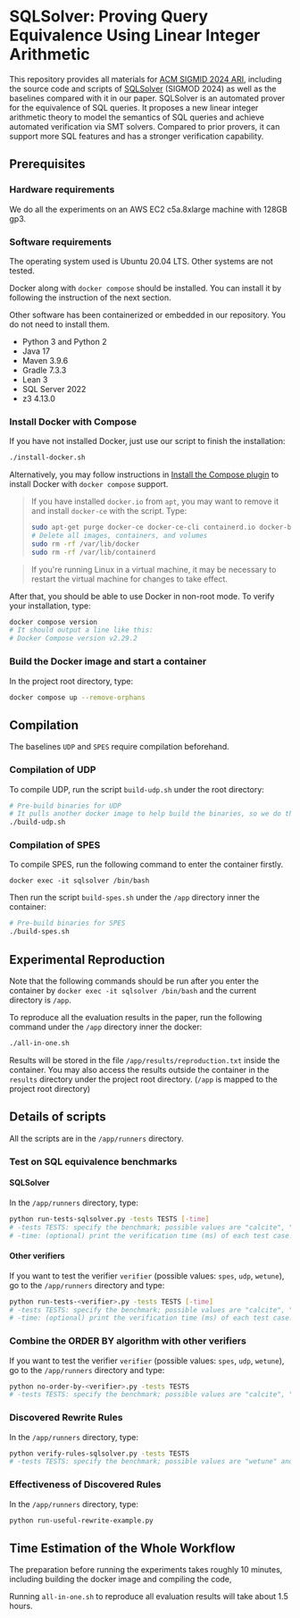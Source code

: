 # SQLSolver: Proving Query Equivalence Using Linear Integer Arithmetic

This repository provides all materials for [ACM SIGMID 2024 ARI](https://reproducibility.sigmod.org/2024/index.html), including the source code and scripts of [SQLSolver](https://dl.acm.org/doi/pdf/10.1145/3626768) (SIGMOD 2024) as well as the baselines compared with it in our paper. SQLSolver is an automated prover for the equivalence of SQL queries. It proposes a new linear integer arithmetic theory to model the semantics of SQL queries and achieve automated verification via SMT solvers. Compared to prior provers, it can support more SQL features and has a stronger verification capability.

## Prerequisites

### Hardware requirements

We do all the experiments on an AWS EC2 c5a.8xlarge machine with 128GB gp3.

### Software requirements

The operating system used is Ubuntu 20.04 LTS. Other systems are not tested.

Docker along with `docker compose` should be installed. You can install it by following the instruction of the next section.

Other software has been containerized or embedded in our repository. You do not need to install them.
- Python 3 and Python 2
- Java 17
- Maven 3.9.6
- Gradle 7.3.3
- Lean 3
- SQL Server 2022
- z3 4.13.0

### Install Docker with Compose

If you have not installed Docker, just use our script to finish the installation:
```sh
./install-docker.sh
```

Alternatively, you may follow instructions in [Install the Compose plugin](https://docs.docker.com/compose/install/linux/) to install Docker with `docker compose` support.

> If you have installed `docker.io` from `apt`, you may want to remove it and install `docker-ce` with the script. Type:
> ```sh
> sudo apt-get purge docker-ce docker-ce-cli containerd.io docker-buildx-plugin docker-compose-plugin docker-ce-rootless-extras
> # Delete all images, containers, and volumes
> sudo rm -rf /var/lib/docker
> sudo rm -rf /var/lib/containerd
> ```

> If you're running Linux in a virtual machine, it may be necessary to restart the virtual machine for changes to take effect.

After that, you should be able to use Docker in non-root mode. To verify your installation, type:
```sh
docker compose version
# It should output a line like this:
# Docker Compose version v2.29.2
```

### Build the Docker image and start a container

In the project root directory, type:
```sh
docker compose up --remove-orphans
```

## Compilation

The baselines `UDP` and `SPES` require compilation beforehand.

### Compilation of UDP

To compile UDP, run the script `build-udp.sh` under the root directory:
```sh
# Pre-build binaries for UDP
# It pulls another docker image to help build the binaries, so we do this build outside the container
./build-udp.sh
```

### Compilation of SPES

To compile SPES, run the following command to enter the container firstly.

```shell
docker exec -it sqlsolver /bin/bash
```


Then run the script `build-spes.sh` under the `/app` directory inner the container:

```sh
# Pre-build binaries for SPES
./build-spes.sh
```



## Experimental Reproduction

Note that the following commands should be run after you enter the container by `docker exec -it sqlsolver /bin/bash`
and the current directory is `/app`.

To reproduce all the evaluation results in the paper, run the following command under the `/app` directory inner the docker:

```sh
./all-in-one.sh
```

Results will be stored in the file `/app/results/reproduction.txt` inside the container.
You may also access the results outside the container in the `results` directory under the project root directory.
(`/app` is mapped to the project root directory)



## Details of scripts

All the scripts are in the `/app/runners` directory.

### Test on SQL equivalence benchmarks

#### SQLSolver

In the `/app/runners` directory, type:
```sh
python run-tests-sqlsolver.py -tests TESTS [-time]
# -tests TESTS: specify the benchmark; possible values are "calcite", "spark", "tpcc", and "tpch".
# -time: (optional) print the verification time (ms) of each test case.
```

#### Other verifiers

If you want to test the verifier `verifier` (possible values: `spes`, `udp`, `wetune`),
go to the `/app/runners` directory and type:
```sh
python run-tests-<verifier>.py -tests TESTS [-time]
# -tests TESTS: specify the benchmark; possible values are "calcite", "spark", "tpcc", and "tpch".
# -time: (optional) print the verification time (ms) of each test case.
```

### Combine the ORDER BY algorithm with other verifiers

If you want to test the verifier `verifier` (possible values: `spes`, `udp`, `wetune`),
go to the `/app/runners` directory and type:
```sh
python no-order-by-<verifier>.py -tests TESTS
# -tests TESTS: specify the benchmark; possible values are "calcite", "spark", "tpcc", and "tpch".
```

### Discovered Rewrite Rules

In the `/app/runners` directory, type:
```sh
python verify-rules-sqlsolver.py -tests TESTS
# -tests TESTS: specify the benchmark; possible values are "wetune" and "sqlsolver".
```

### Effectiveness of Discovered Rules

In the `/app/runners` directory, type:
```sh
python run-useful-rewrite-example.py
```



## Time Estimation of the Whole Workflow 

The preparation before running the experiments takes roughly 10 minutes, including building the docker image and compiling the code,

Running `all-in-one.sh` to reproduce all evaluation results will take about 1.5 hours.
